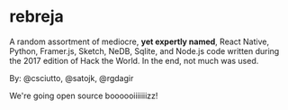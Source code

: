 # rebreja
A random assortment of mediocre, **yet expertly named**, React Native, Python, Framer.js, Sketch, NeDB, Sqlite, and Node.js code written during the 2017 edition of Hack the World.
In the end, not much was used.

By: @csciutto, @satojk, @rgdagir

We're going open source boooooiiiiiiizz!
